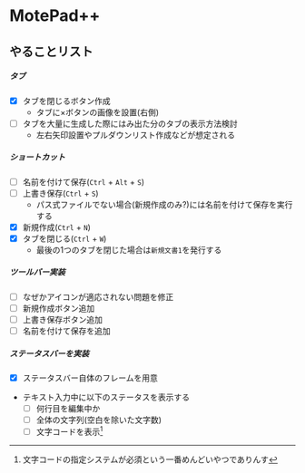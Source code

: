 # MotePad++
## やることリスト
##### タブ
- [x] タブを閉じるボタン作成
    - タブに×ボタンの画像を設置(右側)
- [ ] タブを大量に生成した際にはみ出た分のタブの表示方法検討
    - 左右矢印設置やプルダウンリスト作成などが想定される
##### ショートカット
- [ ] 名前を付けて保存(`Ctrl` + `Alt` + `S`)
- [ ] 上書き保存(`Ctrl` + `S`)
    - パス式ファイルでない場合(新規作成のみ?)には名前を付けて保存を実行する
- [x] 新規作成(`Ctrl` + `N`)
- [x] タブを閉じる(`Ctrl` + `W`)
    - 最後の1つのタブを閉じた場合は`新規文書1`を発行する
##### ツールバー実装
- [ ] なぜかアイコンが適応されない問題を修正
- [ ] 新規作成ボタン追加
- [ ] 上書き保存ボタン追加
- [ ] 名前を付けて保存を追加
##### ステータスバーを実装
- [x] ステータスバー自体のフレームを用意
- テキスト入力中に以下のステータスを表示する
    - [ ] 何行目を編集中か
    - [ ] 全体の文字列(空白を除いた文字数)
    - [ ] 文字コードを表示[^1]

[^1]: 文字コードの指定システムが必須という一番めんどいやつでありんす